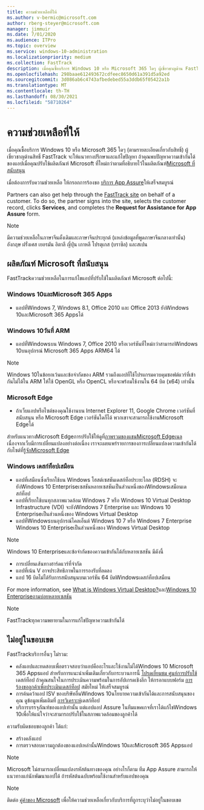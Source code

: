 ```yaml
---
title: ความช่วยเหลือที่ให้
ms.author: v-bermic@microsoft.com
author: rberg-steyer@microsoft.com
manager: jimmuir
ms.date: 7/01/2020
ms.audience: ITPro
ms.topic: overview
ms.service: windows-10-administration
ms.localizationpriority: medium
ms.collection: FastTrack
description: เมื่อคุณซื้อบริการ Windows 10 หรือ Microsoft 365 ใดๆ ผู้เชี่ยวชาญด้าน FastTrack จะมอบแนวทางให้ปรึกษาและแก้ไขปัญหาเพื่อปรับใช้กับ Windows 10 และ Microsoft 365 Apps และทันสมัยอยู่เสมอโดยไม่มีค่าใช้จ่ายเพิ่มเติม (ด้วยการสมัครใช้งานที่มีสิทธิ์)
ms.openlocfilehash: 298baae612493672cdfeec8650d61a391d5a92ed
ms.sourcegitcommit: 3d086ab6c4743afbedebed55a3ddb65f05422a1b
ms.translationtype: MT
ms.contentlocale: th-TH
ms.lasthandoff: 08/30/2021
ms.locfileid: "58710264"
---
```

# <a name="assistance-offered"></a>ความช่วยเหลือที่ให้  

เมื่อคุณซื้อบริการ Windows 10 หรือ Microsoft 365 ใดๆ (ตามรายละเอียดเกี่ยวกับสิทธิ์) ผู้เชี่ยวชาญด้าน[](eligibility.md)สิทธิ์ FastTrack จะให้แนวทางปรึกษาและแก้ไขปัญหา ถ้าคุณพบปัญหาความเข้ากันได้ของแอปเมื่อคุณปรับใช้ผลิตภัณฑ์ Microsoft ที่ใหม่กว่าตามที่อธิบายไว้ในผลิตภัณฑ์[Microsoft ที่สนับสนุน](#supported-microsoft-products)

เมื่อต้องการรับความช่วยเหลือ ให้กรอกการร้องขอ [บริการ App Assure](https://go.microsoft.com/fwlink/?linkid=2022721)ให้เสร็จสมบูรณ์

Partners can also get help through the [FastTrack site](https://go.microsoft.com/fwlink/?linkid=780698) on behalf of a customer. To do so, the partner signs into the site, selects the customer record, clicks **Services**, and completes the **Request for Assistance for App Assure** form.

> [!NOTE]
> มีความช่วยเหลือในภาษาจีนดั้งเดิมและภาษาจีนประยุกต์ (แหล่งข้อมูลที่พูดภาษาจีนกลางเท่านั้น) อังกฤษ ฝรั่งเศส เยอรมัน อิตาลี ญี่ปุ่น เกาหลี โปรตุเกส (บราซิล) และสเปน 

## <a name="supported-microsoft-products"></a>ผลิตภัณฑ์ Microsoft ที่สนับสนุน

FastTrackความช่วยเหลือในการแก้ไขแอปที่ปรับใช้ในผลิตภัณฑ์ Microsoft ต่อไปนี้:

### <a name="windows-10-and-microsoft-365-apps"></a>Windows 10และMicrosoft 365 Apps

- แอปที่Windows 7, Windows 8.1, Office 2010 และ Office 2013 ยังWindows 10และMicrosoft 365 Appsได้

### <a name="windows-10-on-arm"></a>Windows 10วันที่ ARM

- แอปที่Windowsบน Windows 7, Office 2010 หรือเวอร์ชันที่ใหม่กว่าสามารถWindows 10บนอุปกรณ์ Microsoft 365 Apps ARM64 ได้

> [!NOTE]
> Windows 10ในข้อยกเว้นและข้อจํากัดของ ARM รวมถึงแอปที่ใช้โปรแกรมควบคุมซอฟต์แวร์ที่เข้ากันไม่ได้ใน ARM ให้ใช้ OpenGL หรือ OpenCL หรือจะพร้อมใช้งานใน 64 บิต (x64) เท่านั้น

### <a name="microsoft-edge"></a>Microsoft Edge

- ถ้าเว็บแอปหรือไซต์ของคุณใช้งานบน Internet Explorer 11, Google Chrome เวอร์ชันที่สนับสนุน หรือ Microsoft Edge เวอร์ชันใดก็ได้ พวกเขาจะสามารถใช้งานMicrosoft Edgeได้

สําหรับแนวทางMicrosoft Edgeการปรับใช้ให้ดูที่[ภาพรวมของแชนMicrosoft Edgeเนล](https://docs.microsoft.com/DeployEdge/microsoft-edge-channels) เนื่องจากเว็บมีการเปลี่ยนแปลงอย่างต่อเนื่อง เราจะเผยแพร่รายการของการเปลี่ยนแปลงความเข้ากันได้กับไซต์ที่[รู้จักMicrosoft Edge](https://docs.microsoft.com/microsoft-edge/web-platform/site-impacting-changes)

### <a name="windows-virtual-desktop"></a>Windows เดสก์ท็อปเสมือน

- แอปที่เสมือนซึ่งเรียกใช้บน Windows โฮสต์เซสชันเดสก์ท็อประยะไกล (RDSH) จะยังWindows 10 Enterpriseเซสชันหลายเซสชันเป็นส่วนหนึ่งของWindowsเสมือนเดสก์ท็อป
- แอปที่เรียกใช้บนทุกสภาพแวดล้อม Windows 7 หรือ Windows 10 Virtual Desktop Infrastructure (VDI) จะยังWindows 7 Enterprise และ Windows 10 Enterpriseเป็นส่วนหนึ่งของ Windows Virtual Desktop
- แอปที่Windowsบนอุปกรณ์ไคลเอ็นต์ Windows 10 7 หรือ Windows 7 Enterprise Windows 10 Enterpriseเป็นส่วนหนึ่งของ Windows Virtual Desktop

> [!NOTE]
> Windows 10 Enterpriseและข้อจํากัดของความเข้ากันได้กับหลายเซสชัน มีดังนี้ 
> - การเปลี่ยนเส้นทางฮาร์ดแวร์ที่จํากัด
> - แอปที่เน้น V อาจประสิทธิภาพในการรองรับที่ลดลง
> - แอป 16 บิตไม่ได้รับการสนับสนุนบนเวอร์ชัน 64 บิตWindowsเดสก์ท็อปเสมือน

For more information, see [What is Windows Virtual Desktop?](https://docs.microsoft.com/azure/virtual-desktop/overview)และ[Windows 10 Enterpriseถามบ่อยหลายเซสชัน](https://docs.microsoft.com/azure/virtual-desktop/windows-10-multisession-faq)

> [!NOTE]
> FastTrackทุกความพยายามในการแก้ไขปัญหาความเข้ากันได้ 

## <a name="out-of-scope"></a>ไม่อยู่ในขอบเขต

FastTrackบริการอื่นๆ ไม่รวม:
- คลังแอปและทดสอบเพื่อตรวจสอบว่าแอปคืออะไรและใช้งานไม่ได้Windows 10 Microsoft 365 Appsแอป สําหรับการแนะนําเพิ่มเติมเกี่ยวกับกระบวนการนี้ [โปรดเยี่ยมชม ศูนย์การปรับใช้](https://go.microsoft.com/fwlink/?linkid=2080140)เดสก์ท็อป ถ้าคุณสนใจในการประเมินความพร้อมในการอัปเกรดเชิงลึก ให้กรอกแบบฟอร์ม [การร้องขอลูกค้าเพื่อประเมินเดสก์ท็อป](https://go.microsoft.com/fwlink/?linkid=2053818) สมัยใหม่ ให้เสร็จสมบูรณ์
- การค้นคว้าแอป ISV ของบริษัทอื่นWindows 10นโยบายความเข้ากันได้และการสนับสนุนของคุณ ดูข้อมูลเพิ่มเติมที่ [การวิเคราะห์](https://docs.microsoft.com/sccm/desktop-analytics/overview)เดสก์ท็อป
- บริการบรรจุภัณฑ์ของแอปเท่านั้น แต่แอปแอป Assure ในทีมแพคเกจที่เราได้แก้ไขWindows 10เพื่อให้แน่ใจว่าจะสามารถปรับใช้ในสภาพแวดล้อมของลูกค้าได้

ความรับผิดชอบของลูกค้า ได้แก่:
- สร้างคลังแอป
- การตรวจสอบความถูกต้องของแอปเหล่านั้นWindows 10และMicrosoft 365 Appsแอป

> [!NOTE]
> Microsoft ไม่สามารถเปลี่ยนแปลงรหัสต้นทางของคุณ อย่างไรก็ตาม ทีม App Assure สามารถให้แนวทางแก่นักพัฒนาแอปได้ ถ้ารหัสต้นฉบับพร้อมใช้งานสําหรับแอปของคุณ

> [!NOTE]
> ติดต่อ [คู่ค้าของ Microsoft](https://go.microsoft.com/fwlink/?linkid=2080150) เพื่อให้ความช่วยเหลือเกี่ยวกับบริการที่ถูกระบุว่าไม่อยู่ในขอบเขต



